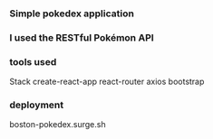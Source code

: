 ### Simple pokedex application 



### I used the RESTful Pokémon API 






### tools used
Stack
create-react-app
react-router
axios
bootstrap

### deployment

boston-pokedex.surge.sh